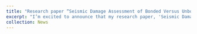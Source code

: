 ```yaml
---
title: "Research paper “Seismic Damage Assessment of Bonded Versus Unbonded Laminated Rubber Bearings: A Deep Learning Perspective” has been accepted!"
excerpt: "I’m excited to announce that my research paper, 'Seismic Damage Assessment of Bonded Versus Unbonded Laminated Rubber Bearings: A Deep Learning Perspective', has been accepted for publication in Engineering Structures. Please feel free to read and share!<br/><img src='/images/news1.png'>"
collection: News
---
```


